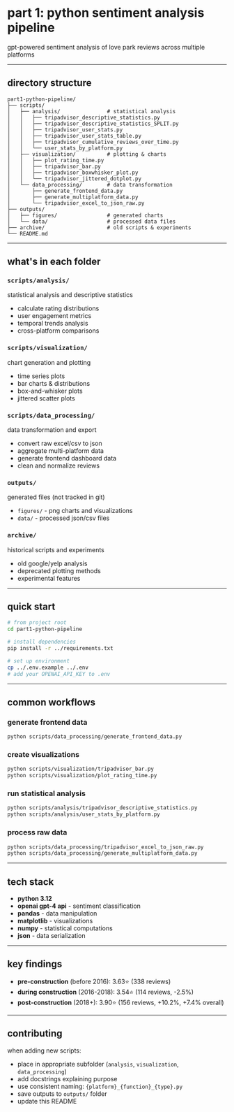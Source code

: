 # part 1: python sentiment analysis pipeline

gpt-powered sentiment analysis of love park reviews across multiple platforms

---

## directory structure

```
part1-python-pipeline/
├── scripts/
│   ├── analysis/               # statistical analysis
│   │   ├── tripadvisor_descriptive_statistics.py
│   │   ├── tripadvisor_descriptive_statistics_SPLIT.py
│   │   ├── tripadvisor_user_stats.py
│   │   ├── tripadvisor_user_stats_table.py
│   │   ├── tripadvisor_cumulative_reviews_over_time.py
│   │   └── user_stats_by_platform.py
│   ├── visualization/          # plotting & charts
│   │   ├── plot_rating_time.py
│   │   ├── tripadvisor_bar.py
│   │   ├── tripadvisor_boxwhisker_plot.py
│   │   └── tripadvisor_jittered_dotplot.py
│   └── data_processing/        # data transformation
│       ├── generate_frontend_data.py
│       ├── generate_multiplatform_data.py
│       └── tripadvisor_excel_to_json_raw.py
├── outputs/
│   ├── figures/                # generated charts
│   └── data/                   # processed data files
├── archive/                    # old scripts & experiments
└── README.md
```

---

## what's in each folder

### `scripts/analysis/`
statistical analysis and descriptive statistics
- calculate rating distributions
- user engagement metrics
- temporal trends analysis
- cross-platform comparisons

### `scripts/visualization/`
chart generation and plotting
- time series plots
- bar charts & distributions
- box-and-whisker plots
- jittered scatter plots

### `scripts/data_processing/`
data transformation and export
- convert raw excel/csv to json
- aggregate multi-platform data
- generate frontend dashboard data
- clean and normalize reviews

### `outputs/`
generated files (not tracked in git)
- `figures/` - png charts and visualizations
- `data/` - processed json/csv files

### `archive/`
historical scripts and experiments
- old google/yelp analysis
- deprecated plotting methods
- experimental features

---

## quick start

```bash
# from project root
cd part1-python-pipeline

# install dependencies
pip install -r ../requirements.txt

# set up environment
cp ../.env.example ../.env
# add your OPENAI_API_KEY to .env
```

---

## common workflows

### generate frontend data
```bash
python scripts/data_processing/generate_frontend_data.py
```

### create visualizations
```bash
python scripts/visualization/tripadvisor_bar.py
python scripts/visualization/plot_rating_time.py
```

### run statistical analysis
```bash
python scripts/analysis/tripadvisor_descriptive_statistics.py
python scripts/analysis/user_stats_by_platform.py
```

### process raw data
```bash
python scripts/data_processing/tripadvisor_excel_to_json_raw.py
python scripts/data_processing/generate_multiplatform_data.py
```

---

## tech stack

- **python 3.12**
- **openai gpt-4 api** - sentiment classification
- **pandas** - data manipulation
- **matplotlib** - visualizations
- **numpy** - statistical computations
- **json** - data serialization

---

## key findings

- **pre-construction** (before 2016): 3.63⭐ (338 reviews)
- **during construction** (2016-2018): 3.54⭐ (114 reviews, -2.5%)
- **post-construction** (2018+): 3.90⭐ (156 reviews, +10.2%, +7.4% overall)

---

## contributing

when adding new scripts:
- place in appropriate subfolder (`analysis`, `visualization`, `data_processing`)
- add docstrings explaining purpose
- use consistent naming: `{platform}_{function}_{type}.py`
- save outputs to `outputs/` folder
- update this README
